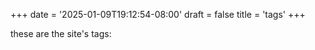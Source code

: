 +++
date = '2025-01-09T19:12:54-08:00'
draft = false
title = 'tags'
+++

these are the site's tags:
